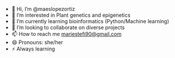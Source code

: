 - 👋 Hi, I’m @maeslopezortiz
- 👀 I’m interested in Plant genetics and epigenetics
- 🌱 I’m currently learning bioinformatics (Python/Machine learning)
- 💞️ I’m looking to collaborate on diverse projects
- 📫 How to reach me mariestefi90@gmail.com
- 😄 Pronouns: she/her
- ⚡ Always learning 

<!---
maeslopezortiz/maeslopezortiz is a ✨ special ✨ repository because its `README.md` (this file) appears on your GitHub profile.
You can click the Preview link to take a look at your changes.
---
